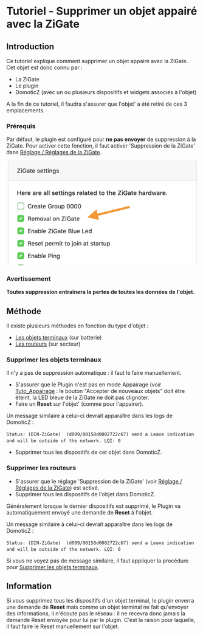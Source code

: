# Tutoriel - Supprimer un objet appairé avec la ZiGate


## Introduction

Ce tutoriel explique comment supprimer un objet appairé avec la ZiGate.
Cet objet est donc connu par :
* La ZiGate
* Le plugin
* DomoticZ (avec un ou plusieurs dispositifs et widgets associés à l'objet)

A la fin de ce tutoriel, il faudra s'assurer que l'objet' a été retiré de ces 3 emplacements.


### Prérequis

Par défaut, le plugin est configuré pour __ne pas envoyer__ de suppression à la ZiGate. Pour activer cette fonction, il faut activer 'Suppression de la ZiGate' dans [Réglage / Réglages de la ZiGate](WebUI_Reglages.md#réglages-de-la-zigate).

![Removal On Zigate](../Images/EraseDeviceOnZigate.png)


### Avertissement

__Toutes suppression entraînera la pertes de toutes les données de l'objet.__


## Méthode

Il existe plusieurs méthodes en fonction du type d'objet :

* [Les objets terminaux](#supprimer-les-objets-terminaux) (sur batterie)
* [Les routeurs](#supprimer-les-routeurs) (sur secteur)


### Supprimer les objets terminaux

Il n'y a pas de suppression automatique : il faut le faire manuellement.

* S'assurer que le Plugin n'est pas en mode Appairage (voir [Tuto_Appairage](Tuto_Appairage-objet.md) : le bouton "Accepter de nouveaux objets" doit être éteint, la LED bleue de la ZiGate ne doit pas clignoter.
* Faire un __Reset__ sur l'objet' (comme pour l'appairer).

Un message similaire à celui-ci devrait apparaître dans les logs de DomoticZ :

`Status: (DIN-ZiGate)  (d009/00158d0002722c67) send a Leave indication and will be outside of the network. LQI: 0`

* Supprimer tous les dispositifs de cet objet dans DomoticZ.



### Supprimer les routeurs

* S'assurer que le réglage 'Suppression de la ZiGate' (voir [Réglage / Réglages de la ZiGate](WebUI_Reglages.md#réglages-de-la-zigate)) est activé.
* Supprimer tous les dispositifs de l'objet dans DomoticZ.

Généralement lorsque le dernier dispositifs est supprimé, le Plugin va automatiquement envoyé une demande de __Reset__ à l'objet.

Un message similaire à celui-ci devrait apparaître dans les logs de DomoticZ :

`Status: (DIN-ZiGate)  (d009/00158d0002722c67) send a Leave indication and will be outside of the network. LQI: 0`

Si vous ne voyez pas de message similaire, il faut appliquer la procédure pour [Supprimer les objets terminaux](#supprimer-les-objets-terminaux).


## Information

Si vous supprimez tous les dispositifs d'un objet terminal, le plugin enverra une demande de __Reset__ mais comme un objet terminal ne fait qu'envoyer des informations, il n'écoute pas le réseau : il ne recevra donc jamais la demande Reset envoyée pour lui par le plugin.
C'est la raison pour laquelle, il faut faire le Reset manuellement sur l'objet.
